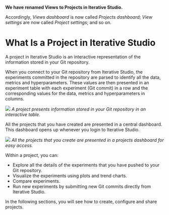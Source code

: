 <admon>

**We have renamed Views to Projects in Iterative Studio.**

Accordingly, _Views dashboard_ is now called _Projects dashboard_; _View
settings_ are now called _Project settings_; and so on.

</admon>

# What Is a Project in Iterative Studio

A project in Iterative Studio is an interactive representation of the
information stored in your Git repository.

When you connect to your Git repository from Iterative Studio, the experiments
committed in the repository are parsed to identify all the data, metrics and
hyperparameters. These values are then presented in an experiment table with
each experiment (Git commit) in a row and the corresponding values for the data,
metrics and hyperparameters in columns.

![](https://static.iterative.ai/img/studio/view_components.png) _A project
presents information stored in your Git repository in an interactive table._

All the projects that you have created are presented in a central dashboard.
This dashboard opens up whenever you login to Iterative Studio.

![](https://static.iterative.ai/img/studio/projects_dashboard.png) _All the
projects that you create are presented in a projects dashboard for easy access._

Within a project, you can:

- Explore all the details of the experiments that you have pushed to your Git
  repository.
- Visualize the experiments using plots and trend charts.
- Compare experiments.
- Run new experiments by submitting new Git commits directly from Iterative
  Studio.

In the following sections, you will see how to create, configure and share
projects.

